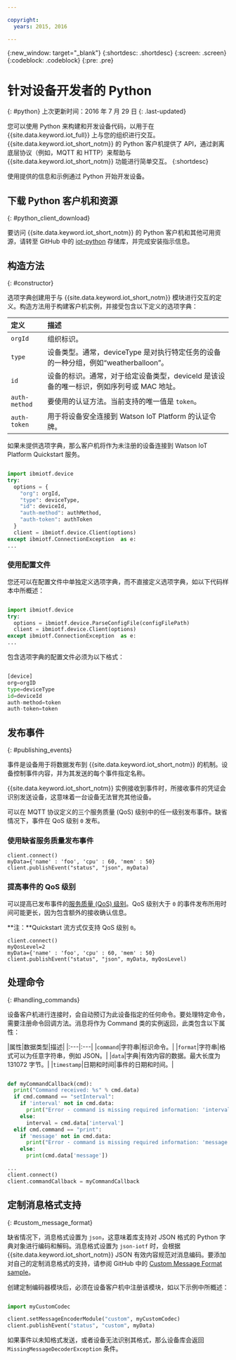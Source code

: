 ```yaml
---

copyright:
  years: 2015, 2016

---
```


{:new_window: target="_blank"}
{:shortdesc: .shortdesc}
{:screen: .screen}
{:codeblock: .codeblock}
{:pre: .pre}


# 针对设备开发者的 Python
{: #python}
上次更新时间：2016 年 7 月 29 日
{: .last-updated}

您可以使用 Python 来构建和开发设备代码，以用于在 {{site.data.keyword.iot_full}} 上与您的组织进行交互。{{site.data.keyword.iot_short_notm}} 的 Python 客户机提供了 API，通过剥离底层协议（例如，MQTT 和 HTTP）来帮助与 {{site.data.keyword.iot_short_notm}} 功能进行简单交互。
{:shortdesc}

使用提供的信息和示例通过 Python 开始开发设备。

## 下载 Python 客户机和资源
{: #python_client_download}

要访问 {{site.data.keyword.iot_short_notm}} 的 Python 客户机和其他可用资源，请转至 GitHub 中的 [iot-python](https://github.com/ibm-watson-iot/iot-python) 存储库，并完成安装指示信息。

## 构造方法
{: #constructor}

选项字典创建用于与 {{site.data.keyword.iot_short_notm}} 模块进行交互的定义。构造方法用于构建客户机实例，并接受包含以下定义的选项字典：

|定义|描述 |
|:---|:---|
|`orgId`|组织标识。|
|`type`|设备类型。通常，deviceType 是对执行特定任务的设备的一种分组，例如“weatherballoon”。|
|`id`|设备的标识。通常，对于给定设备类型，deviceId 是该设备的唯一标识，例如序列号或 MAC 地址。|
|`auth-method`|要使用的认证方法。当前支持的唯一值是 `token`。|
|`auth-token`|用于将设备安全连接到 Watson IoT Platform 的认证令牌。|

如果未提供选项字典，那么客户机将作为未注册的设备连接到 Watson IoT Platform Quickstart 服务。

```python

import ibmiotf.device
try:
  options = {
    "org": orgId,
    "type": deviceType,
    "id": deviceId,
    "auth-method": authMethod,
    "auth-token": authToken
  }
  client = ibmiotf.device.Client(options)
except ibmiotf.ConnectionException  as e:
...
```

### 使用配置文件

您还可以在配置文件中单独定义选项字典，而不直接定义选项字典，如以下代码样本中所概述：

```python

import ibmiotf.device
try:
  options = ibmiotf.device.ParseConfigFile(configFilePath)
  client = ibmiotf.device.Client(options)
except ibmiotf.ConnectionException  as e:
...
```

包含选项字典的配置文件必须为以下格式：

```python

[device]
org=orgID
type=deviceType
id=deviceId
auth-method=token
auth-token=token

```

## 发布事件
{: #publishing_events}

事件是设备用于将数据发布到 {{site.data.keyword.iot_short_notm}} 的机制。设备控制事件内容，并为其发送的每个事件指定名称。

{{site.data.keyword.iot_short_notm}} 实例接收到事件时，所接收事件的凭证会识别发送设备，这意味着一台设备无法冒充其他设备。

可以在 MQTT 协议定义的三个服务质量 (QoS) 级别中的任一级别发布事件。缺省情况下，事件在 QoS 级别 `0` 发布。

### 使用缺省服务质量发布事件

```
client.connect()
myData={'name' : 'foo', 'cpu' : 60, 'mem' : 50}
client.publishEvent("status", "json", myData)
```

### 提高事件的 QoS 级别

可以提高已发布事件的[服务质量 (QoS) 级别](../../reference/mqtt/index.html#qos-levels)。QoS 级别大于 `0` 的事件发布所用时间可能更长，因为包含额外的接收确认信息。

**注：**Quickstart 流方式仅支持 QoS 级别 `0`。

```
client.connect()
myQosLevel=2
myData={'name' : 'foo', 'cpu' : 60, 'mem' : 50}
client.publishEvent("status", "json", myData, myQosLevel)
```
## 处理命令
{: #handling_commands}

设备客户机进行连接时，会自动预订为此设备指定的任何命令。要处理特定命令，需要注册命令回调方法。消息将作为 Command 类的实例返回，此类包含以下属性：

|属性|数据类型|描述|
|:---|:---|
|`command`|字符串|标识命令。|
|`format`|字符串|格式可以为任意字符串，例如 JSON。|
|`data`|字典|有效内容的数据。最大长度为 131072 字节。|
|`timestamp`|日期和时间|事件的日期和时间。|


```python

def myCommandCallback(cmd):
  print("Command received: %s" % cmd.data)
  if cmd.command == "setInterval":
    if 'interval' not in cmd.data:
      print("Error - command is missing required information: 'interval'")
    else:
      interval = cmd.data['interval']
  elif cmd.command == "print":
    if 'message' not in cmd.data:
      print("Error - command is missing required information: 'message'")
    else:
      print(cmd.data['message'])

...
client.connect()
client.commandCallback = myCommandCallback
```

## 定制消息格式支持
{: #custom_message_format}

缺省情况下，消息格式设置为 `json`，这意味着库支持对 JSON 格式的 Python 字典对象进行编码和解码。消息格式设置为 `json-iotf` 时，会根据 {{site.data.keyword.iot_short_notm}} JSON 有效内容规范对消息编码。要添加对自己的定制消息格式的支持，请参阅 GitHub 中的 [Custom Message Format sample](https://github.com/ibm-watson-iot/iot-python/tree/master/samples/customMessageFormat)。

创建定制编码器模块后，必须在设备客户机中注册该模块，如以下示例中所概述：

```python

import myCustomCodec

client.setMessageEncoderModule("custom", myCustomCodec)
client.publishEvent("status", "custom", myData)
```
如果事件以未知格式发送，或者设备无法识别其格式，那么设备库会返回 `MissingMessageDecoderException` 条件。
